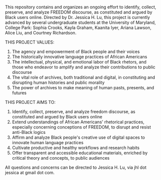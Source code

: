 This repository contains and organizes an ongoing effort to identify, collect, preserve, and analyze FREEDOM discourse, as constituted and argued by Black users online. Directed by Dr. Jessica H. Lu, this project is currently advanced by several undergraduate students at the University of Maryland, College Park: Sophia Crooks, Kayla Graham, Kaanita Iyer, Ariana Lawson, Alice Liu, and Courtney Richardson.

THIS PROJECT VALUES:
1. The agency and empowerment of Black people and their voices
2. The historically innovative language practices of African Americans
3. The intellectual, physical, and emotional labor of Black rhetors, and those who endeavor to amplify and analyze their contributions to public discourse
4. The vital role of archives, both traditional and digital, in constituting and disrupting human histories and public morality
5. The power of archives to make meaning of human pasts, presents, and futures

THIS PROJECT AIMS TO:
1. Identify, collect, preserve, and analyze freedom discourse, as constituted and argued by Black users online
2. Extend understandings of African Americans' rhetorical practices, especially concerning conceptions of FREEDOM, to disrupt and resist anti-Black logics
3. Affirm and analyze Black people's creative use of digital spaces to innovate human language practices
4. Cultivate productive and healthy workflows and research habits
5. Offer transparent and accessible educational materials, enriched by critical theory and concepts, to public audiences

All questions and concerns can be directed to Jessica H. Lu, via jhl dot jessica at gmail dot com.
